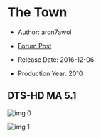 # The Town

* Author: aron7awol

* [Forum Post](https://www.avsforum.com/threads/bass-eq-for-filtered-movies.2995212/post-56871060)

* Release Date: 2016-12-06
* Production Year: 2010

## DTS-HD MA 5.1

![img 0](https://fanart.tv/fanart/movies/23168/moviethumb/the-town-5092ea088117c.jpg)

![img 1](https://i.imgur.com/5EdcLzg.png)


